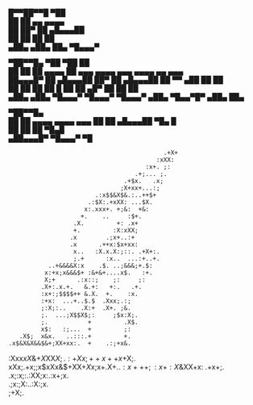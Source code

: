 █▀▀██▀▀█ ▀██                 
   ██     ██ ▄▄     ▄▄▄▄     
   ██     ██▀ ██  ▄█▄▄▄██    
   ██     ██  ██  ██         
  ▄██▄   ▄██▄ ██▄  ▀█▄▄▄▀    
                             
                             
▀██▀▀█▄  ▀██          ▀██               ██                   
 ██   ██  ██    ▄▄▄▄   ██ ▄▄▄    ▄▄▄▄  ▄▄▄   ▄▄▄▄   ▄▄ ▄▄▄   
 ██▄▄▄█▀  ██  ▄█▄▄▄██  ██▀  ██ ▄█▄▄▄██  ██  ▀▀ ▄██   ██  ██  
 ██       ██  ██       ██    █ ██       ██  ▄█▀ ██   ██  ██  
▄██▄     ▄██▄  ▀█▄▄▄▀  ▀█▄▄▄▀   ▀█▄▄▄▀ ▄██▄ ▀█▄▄▀█▀ ▄██▄ ██▄ 
                                                             
                                                             
▀██▀▀█▄                    
 ██   ██    ▄▄▄▄  ▄▄▄▄ ▄▄▄ 
 ██    ██ ▄█▄▄▄██  ▀█▄  █  
 ██    ██ ██        ▀█▄█   
▄██▄▄▄█▀   ▀█▄▄▄▀    ▀█    
                           
                           
                                               .+X+
                                             :xXX: 
                                          :x+. ;:  
                                       .+;... ;.   
                                    .+$x.   .x;    
                                   ;X+xx+...:;     
                            .:x$$&X$&.:..++$+      
                          .:$X:.+xXX: ...$X.       
                         x:.xxx+. +;&:  +&:        
                        +.    ..     :$+.          
                      .X.         +: .x+           
                      +.         :X:xXX;           
                     .x        .;x+..:+            
                     .x      .++x:$x+xx:           
                      x..   :X.x.X:;::. .+X+:.     
                      ;.+      :x..  ...:+..+.     
               ..+&&&&X:x    .$. ..;&&&;+.$:       
              x:+x;x&&&$+ :&+&+....x$.   :+.       
              X;+      .:x::;    ;:     ;:         
             .X+:.x.+.   &.+:   +:.   .+.          
             :x+:;$$$$++ &.X.  +.    :x.           
             :+x:  ...+..$.$  .Xxx;.:;             
             ;:X;:..    .X:+  .X+. ;&.             
             ;.  ...;X$$X$;:     ;$x:X;.           
             ;.           +         .X$.           
             x$:   :;...  +         ;:             
       .X$;  x&x.   ..:::.+         +.             
    .x$&X&X&&$&+;XX+xx:.  +    .:;+x&.             
:Xxx$x$$X$&$+X$XX$X;.:+Xx;++x++x+$X;.              
xXx;.+x;;x$xXx&$+XX+$X$x;x+.X$+..                  
  :x+++;:x+:X$&XX$+$x: .+x+;.                      
     .x;:x;:.:XX;x:.:x+;x.                         
        .;x:;X:..:X:;x.                            
             ;$+$X;.                               
